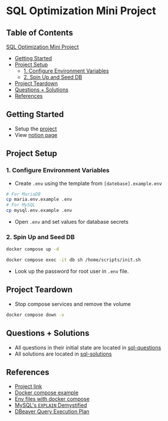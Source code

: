 # SQL Optimization Mini Project

## Table of Contents

[SQL Optimization Mini Project](#sql-optimization-mini-project)
  * [Getting Started](#getting-started)
  * [Project Setup](#project-setup)
    + [1. Configure Environment Variables](#1-configure-environment-variables)
    + [2. Spin Up and Seed DB](#2-spin-up-and-seed-db)
  * [Project Teardown](#project-teardown)
  * [Questions + Solutions](#questions---solutions)
  * [References](#references)

## Getting Started

- Setup the [project](#project-setup)
- View [notion page](https://www.notion.so/bfmcneill/03-sql-optimizer-409b7a9f791646009e4dc3ecd7d1c299)

## Project Setup

### 1. Configure Environment Variables

- Create `.env` using the template from `[datebase].example.env`

```bash
# For MariaDB
cp maria.env.example .env
# For MySQL
cp mysql.env.example .env
```
 
- Open `.env` and set values for database secrets

### 2. Spin Up and Seed DB 

```bash
docker compose up -d
```

```bash
docker compose exec -it db sh /home/scripts/init.sh
```

- Look up the password for root user in `.env` file.
  

## Project Teardown

- Stop compose services and remove the volume

```bash
docker compose down -v
```

## Questions + Solutions

- All questions in their initial state are located in [sql-questions](./sql-questions/)
- All solutions are located in [sql-solutions](./sql-solutions/)


## References

- [Project link](https://www.springboard.com/workshops/data-engineering-career-track/learn#/curriculum/24148)
- [Docker compose example](https://nickjanetakis.com/blog/docker-tip-88-switching-mysql-to-mariadb-for-arm-64-m1-support)
- [Env files with docker compose](https://docs.docker.com/compose/environment-variables/)
- [MySQL's `EXPLAIN` Demystified](https://www.youtube.com/watch?v=ZoLoIFW1H6g&ab_channel=Percona)
- [DBeaver Query Execution Plan](https://dbeaver.com/docs/wiki/Query-Execution-Plan/)